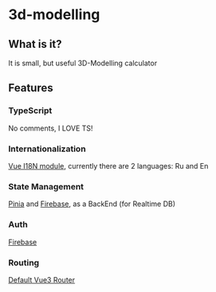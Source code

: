 # 3d-modelling

## What is it?
It is small, but useful 3D-Modelling calculator

## Features
### TypeScript
No comments, I LOVE TS!

### Internationalization
[Vue I18N module](https://vue-i18n.intlify.dev/guide/), currently there are 2 languages: Ru and En

### State Management
[Pinia](https://pinia.vuejs.org/) and [Firebase](https://firebase.google.com/), as a BackEnd (for Realtime DB)

### Auth
[Firebase](https://firebase.google.com/)

### Routing
[Default Vue3 Router](https://router.vuejs.org/)


